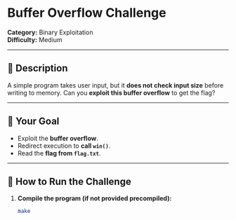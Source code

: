 # Buffer Overflow Challenge

**Category:** Binary Exploitation  
**Difficulty:** Medium  

---

## **📝 Description**
A simple program takes user input, but it **does not check input size** before writing to memory. Can you **exploit this buffer overflow** to get the flag?

---

## **🎯 Your Goal**
- Exploit the **buffer overflow**.
- Redirect execution to **call `win()`**.
- Read the **flag from `flag.txt`**.

---

## **🚀 How to Run the Challenge**
1. **Compile the program (if not provided precompiled):**
   ```sh
   make
